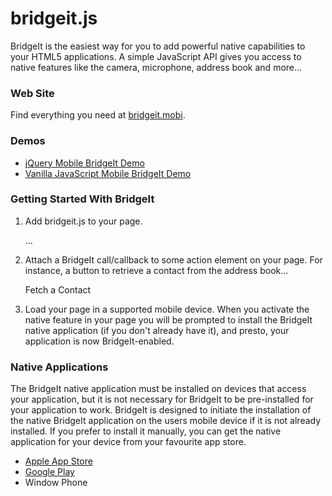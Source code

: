 bridgeit.js
===========

BridgeIt is the easiest way for you to add powerful native capabilities to your HTML5 applications. A simple JavaScript API gives you access to native features like the camera, microphone, address book and more…

### Web Site
Find everything you need at [bridgeit.mobi](http://bridgeit.mobi).

### Demos

* [jQuery Mobile BridgeIt Demo](http://bridgeit.github.io/demo-jqm/)
* [Vanilla JavaScript Mobile BridgeIt Demo](http://bridgeit.github.io/demo-vanilla/)

### Getting Started With BridgeIt
1) Add bridgeit.js to your page.

    <head>
        ...
        <script type="application/x-javascript" src="http://api.bridgeit.mobi/bridgeit/bridgeit.js"></script>
    </head>

2) Attach a BridgeIt call/callback to some action element on your page.  For instance, a button to retrieve a contact from the address book...

    <a type="button" onclick="bridgeit.fetchContact('myId','callback');">
       Fetch a Contact
    </a>

3) Load your page in a supported mobile device.  When you activate the native feature in your page you will be prompted to install the BridgeIt native application (if you don't already have it), and presto, your application is now BridgeIt-enabled.

### Native Applications
The BridgeIt native application must be installed on devices that access your application, but it is not necessary for BridgeIt to be pre-installed for your application to work.  BridgeIt is designed to initiate the installation of the native BridgeIt application on the users mobile device if it is not already installed.  If you prefer to install it manually, you can get the native application for your device from your favourite app store. 
* [Apple App Store](https://itunes.apple.com/app/bridgeit/id727736414)
* [Google Play](https://play.google.com/store/apps/details?id=mobi.bridgeit)
* Window Phone
